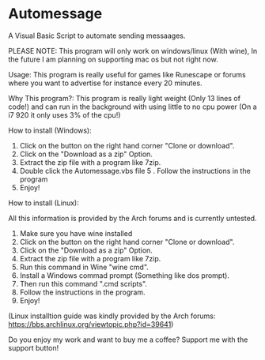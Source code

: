 # Automessage
A Visual Basic Script to automate sending messaages.

PLEASE NOTE:
This program will only work on windows/linux (With wine), In the future I am planning on supporting mac os but not right now.

Usage:
This program is really useful for games like Runescape or forums where you want to advertise for instance every 20 minutes.

Why This program?:
This program is really light weight (Only 13 lines of code!) and can run in the background with using little to no cpu power (On a i7 920 it only uses 3% of the cpu!)

How to install (Windows):
 1. Click on the button on the right hand corner "Clone or download".
 2. Click on the "Download as a zip" Option.
 3. Extract the zip file with a program like 7zip.
 4. Double click the Automessage.vbs file
 5 . Follow the instructions in the program
 6. Enjoy!
 
How to install (Linux):

All this information is provided by the Arch forums and is currently untested.

1. Make sure you have wine installed
2. Click on the button on the right hand corner "Clone or download".
3. Click on the "Download as a zip" Option.
3. Extract the zip file with a program like 7zip.
4. Run this command in Wine "wine cmd".
5. Install a Windows commad prompt (Something like dos prompt).
6. Then run this command ".cmd scripts".
7. Follow the instructions in the program.
8. Enjoy!

(Linux installtion guide was kindly provided by the Arch forums: https://bbs.archlinux.org/viewtopic.php?id=39641)

Do you enjoy my work and want to buy me a coffee? Support me with the support button!
